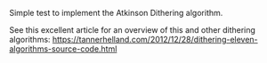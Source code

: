 Simple test to implement the Atkinson Dithering algorithm.

See this excellent article for an overview of this and other dithering algorithms: https://tannerhelland.com/2012/12/28/dithering-eleven-algorithms-source-code.html